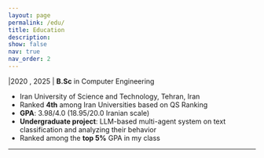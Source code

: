 ```yaml
---
layout: page
permalink: /edu/
title: Education
description: 
show: false
nav: true
nav_order: 2
---
```

|2020 , 2025 |    **B.Sc** in Computer Engineering

* Iran University of Science and Technology, Tehran, Iran
* Ranked **4th** among Iran Universities based on QS Ranking
* **GPA**: 3.98/4.0 (18.95/20.0 Iranian scale)
* **Undergraduate project**: LLM-based multi-agent system on text classification and analyzing their behavior
* Ranked among the **top 5%** GPA in my class

---
